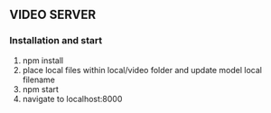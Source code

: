 ## VIDEO SERVER

### Installation and start

1. npm install
2. place local files within local/video folder and update model local filename
3. npm start
4. navigate to localhost:8000
